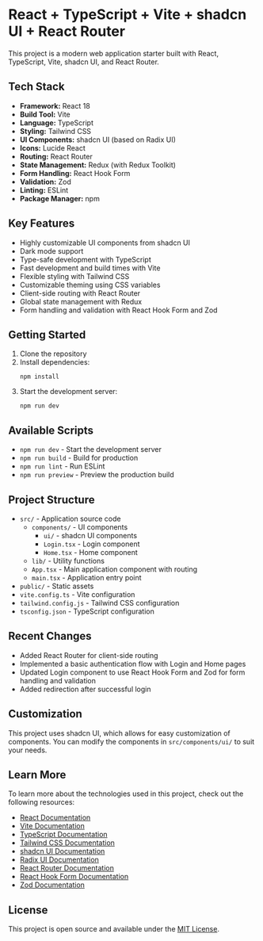 # React + TypeScript + Vite + shadcn UI + React Router

This project is a modern web application starter built with React, TypeScript, Vite, shadcn UI, and React Router.
## Tech Stack

- **Framework:** React 18
- **Build Tool:** Vite
- **Language:** TypeScript
- **Styling:** Tailwind CSS
- **UI Components:** shadcn UI (based on Radix UI)
- **Icons:** Lucide React
- **Routing:** React Router
- **State Management:** Redux (with Redux Toolkit)
- **Form Handling:** React Hook Form
- **Validation:** Zod
- **Linting:** ESLint
- **Package Manager:** npm

## Key Features

- Highly customizable UI components from shadcn UI
- Dark mode support
- Type-safe development with TypeScript
- Fast development and build times with Vite
- Flexible styling with Tailwind CSS
- Customizable theming using CSS variables
- Client-side routing with React Router
- Global state management with Redux
- Form handling and validation with React Hook Form and Zod

## Getting Started

1. Clone the repository
2. Install dependencies:
   ```
   npm install
   ```
3. Start the development server:
   ```
   npm run dev
   ```

## Available Scripts

- `npm run dev` - Start the development server
- `npm run build` - Build for production
- `npm run lint` - Run ESLint
- `npm run preview` - Preview the production build

## Project Structure

- `src/` - Application source code
  - `components/` - UI components
    - `ui/` - shadcn UI components
    - `Login.tsx` - Login component
    - `Home.tsx` - Home component
  - `lib/` - Utility functions
  - `App.tsx` - Main application component with routing
  - `main.tsx` - Application entry point
- `public/` - Static assets
- `vite.config.ts` - Vite configuration
- `tailwind.config.js` - Tailwind CSS configuration
- `tsconfig.json` - TypeScript configuration

## Recent Changes

- Added React Router for client-side routing
- Implemented a basic authentication flow with Login and Home pages
- Updated Login component to use React Hook Form and Zod for form handling and validation
- Added redirection after successful login

## Customization

This project uses shadcn UI, which allows for easy customization of components. You can modify the components in `src/components/ui/` to suit your needs.

## Learn More

To learn more about the technologies used in this project, check out the following resources:

- [React Documentation](https://reactjs.org/)
- [Vite Documentation](https://vitejs.dev/)
- [TypeScript Documentation](https://www.typescriptlang.org/)
- [Tailwind CSS Documentation](https://tailwindcss.com/)
- [shadcn UI Documentation](https://ui.shadcn.com/)
- [Radix UI Documentation](https://www.radix-ui.com/)
- [React Router Documentation](https://reactrouter.com/)
- [React Hook Form Documentation](https://react-hook-form.com/)
- [Zod Documentation](https://zod.dev/)

## License

This project is open source and available under the [MIT License](LICENSE).
